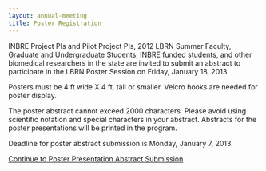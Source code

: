 ```yaml
---
layout: annual-meeting
title: Poster Registration
---
```


INBRE Project PIs and Pilot Project PIs, 2012 LBRN Summer Faculty, Graduate and Undergraduate Students, INBRE funded students, and other biomedical researchers in the state are invited to submit an abstract to participate in the LBRN Poster Session on Friday, January 18, 2013.

Posters must be 4 ft wide X 4 ft. tall or smaller. <span class="text-error">Velcro hooks are needed for poster display.</span>

The poster abstract cannot exceed 2000 characters. Please avoid using scientific notation and special characters in your abstract. Abstracts for the poster presentations will be printed in the program.

<span class="text-error">Deadline for poster abstract submission is Monday, January 7, 2013.</span>

<a href="https://redcap.lbrn.lsu.edu/surveys/?s=gFiQIE" class="btn btn-info btn-large">Continue to Poster Presentation Abstract Submission</a>